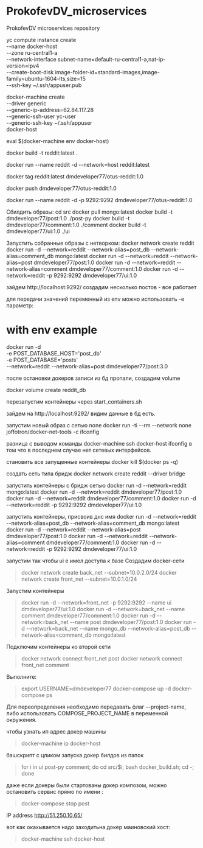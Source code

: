 # ProkofevDV_microservices
ProkofevDV microservices repository

yc compute instance create \
--name docker-host \
--zone ru-central1-a \
--network-interface subnet-name=default-ru-central1-a,nat-ip-version=ipv4 \
--create-boot-disk image-folder-id=standard-images,image-family=ubuntu-1604-lts,size=15 \
--ssh-key ~/.ssh/appuser.pub

docker-machine create \
--driver generic \
--generic-ip-address=62.84.117.28 \
--generic-ssh-user yc-user \
--generic-ssh-key ~/.ssh/appuser \
docker-host

eval $(docker-machine env docker-host)

docker build -t reddit:latest .

docker run --name reddit -d --network=host reddit:latest

docker tag reddit:latest dmdeveloper77/otus-reddit:1.0

docker push dmdeveloper77/otus-reddit:1.0

docker run --name reddit -d -p 9292:9292 dmdeveloper77/otus-reddit:1.0

Сбилдить образы:
cd src
docker pull mongo:latest
docker build -t dmdeveloper77/post:1.0 ./post-py
docker build -t dmdeveloper77/comment:1.0 ./comment
docker build -t dmdeveloper77/ui:1.0 ./ui

Запустить собранные образы с нетворком:
docker network create reddit
docker run -d --network=reddit --network-alias=post_db --network-alias=comment_db mongo:latest
docker run -d --network=reddit --network-alias=post dmdeveloper77/post:1.0
docker run -d --network=reddit --network-alias=comment dmdeveloper77/comment:1.0
docker run -d --network=reddit -p 9292:9292 dmdeveloper77/ui:1.0

зайдем
http://localhost:9292/
создадим несколько постов - все работает

для передачи значений переменный из env можно использовать -е параметр:

# with env example
docker run  -d  \
-e POST_DATABASE_HOST='post_db' \
-e POST_DATABASE='posts' \
--network=reddit  --network-alias=post dmdeveloper77/post:3.0


после остановки докеров записи из бд пропали, 
создадим volume

docker volume create reddit_db

перезапустим контейнеры через start_containers.sh

зайдем на
http://localhost:9292/
видим данные в бд есть.


запустим новый образ с сетью none
docker run -ti --rm --network none joffotron/docker-net-tools -c ifconfig

разница с выводом команды
docker-machine ssh docker-host ifconfig
в том что в последнем случае нет сетевых интерфейсов.

становить все запущенные контейнеры
docker kill $(docker ps -q)

создать сеть типа бридж
docker network create reddit --driver bridge

запустить контейнеры с бридж сетью
docker run -d --network=reddit mongo:latest
docker run -d --network=reddit dmdeveloper77/post:1.0
docker run -d --network=reddit dmdeveloper77/comment:1.0
docker run -d --network=reddit -p 9292:9292 dmdeveloper77/ui:1.0

запустить контейнеры, присвоив днс имя
docker run -d --network=reddit --network-alias=post_db --network-alias=comment_db mongo:latest
docker run -d --network=reddit --network-alias=post dmdeveloper77/post:1.0
docker run -d --network=reddit --network-alias=comment dmdeveloper77/comment:1.0
docker run -d --network=reddit -p 9292:9292 dmdeveloper77/ui:1.0


запустим так чтобы ui е имел доступа к базе
Создадим docker-сети

> docker network create back_net --subnet=10.0.2.0/24
> docker network create front_net --subnet=10.0.1.0/24

Запустим контейнеры

> docker run -d --network=front_net -p 9292:9292 --name ui dmdeveloper77/ui:1.0
> docker run -d --network=back_net --name comment dmdeveloper77/comment:1.0
> docker run -d --network=back_net --name post dmdeveloper77/post:1.0
> docker run -d --network=back_net --name mongo_db --network-alias=post_db --network-alias=comment_db mongo:latest

Подключим контейнеры ко второй сети
> docker network connect front_net post
> docker network connect front_net comment 

Выполните:
> export USERNAME=dmdeveloper77
> docker-compose up -d
> docker-compose ps

Для переопределения необходимо передавать флаг --project-name, либо использовать COMPOSE_PROJECT_NAME в переменной окружения.

чтобы узнать ип адрес докер машины
> docker-machine ip docker-host

башскрипт с цликом запуска докер билдов из папок
> for i in ui post-py comment; do cd src/$i; bash docker_build.sh; cd -; done

даже если докеры были стартованы докер композом, 
можно остановить сервис прямо по имени :
> docker-compose stop post

IP address http://51.250.10.65/

вот как окахывается надо заходитьна докер маиновский хост:
> docker-machine ssh docker-host
